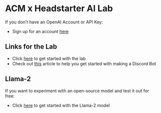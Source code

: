 # ACM x Headstarter AI Lab

If you don't have an OpenAI Account or API Key:
  - Sign up for an account [here](https://platform.openai.com/)

## Links for the Lab
- Click [here](https://colab.research.google.com/github/team-headstart/AI-Lab/blob/main/Headstarter_AI_Lab.ipynb) to get started with the lab
- Check out [this](https://realpython.com/how-to-make-a-discord-bot-python/) article to help you get started with making a Discord Bot



## Llama-2
If you want to experiment with an open-source model and test it out for free:
- Click [here](https://colab.research.google.com/github/team-headstart/AI-Lab/blob/main/Llama_2.ipynb) to get started with the Llama-2 model
